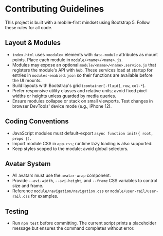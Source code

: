 # Contributing Guidelines

This project is built with a mobile-first mindset using Bootstrap 5. Follow these rules for all code.

## Layout & Modules
- `index.html` uses `<module>` elements with `data-module` attributes as mount points. Place each module in `module/<name>/<name>.js`.
- Modules may expose an optional `module/<name>/<name>.service.js` that registers the module's API with `hub`. These services load at startup for entries in `modules-enabled.json` so their functions are available before the UI mounts.
- Build layouts with Bootstrap's grid (`container[-fluid]`, `row`, `col-*`).
- Prefer responsive utility classes and relative units; avoid fixed pixel widths or heights unless guarded by media queries.
- Ensure modules collapse or stack on small viewports. Test changes in browser DevTools' device mode (e.g., iPhone 12).

## Coding Conventions
- JavaScript modules must default-export `async function init({ root, props })`.
- Import module CSS in `app.css`; runtime lazy loading is also supported.
- Keep styles scoped to the module; avoid global selectors.

## Avatar System
- All avatars must use the `avatar-wrap` component.
- Provide `--avi-width`, `--avi-height`, and `--frame` CSS variables to control size and frame.
- Reference `module/navigation/navigation.css` or `module/user-rail/user-rail.css` for examples.

## Testing
- Run `npm test` before committing. The current script prints a placeholder message but ensures the command completes without error.
